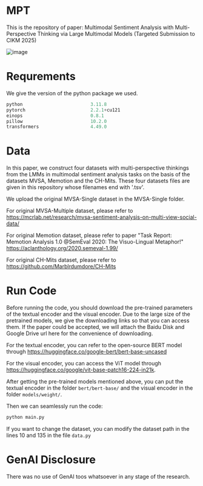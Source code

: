 # MPT
This is the repository of paper: Multimodal Sentiment Analysis with Multi-Perspective Thinking via Large Multimodal Models (Targeted Submission to CIKM 2025)

![image](https://github.com/user-attachments/assets/0fb7c4a2-0565-49d1-a01f-e91b6c0a62d3)

# Requrements
We give the version of the python package we used.
```python
python                         3.11.8
pytorch                        2.2.1+cu121
einops                         0.8.1
pillow                         10.2.0
transformers                   4.49.0
```

# Data
In this paper, we construct four datasets with multi-perspective thinkings from the LMMs in multimodal sentiment analysis tasks on the basis of the datasets MVSA, Memotion and the CH-Mits. These four datasets files are given in this repository whose filenames end with '.tsv'.

We upload the original MVSA-Single dataset in the MVSA-Single folder.

For original MVSA-Multiple dataset, please refer to https://mcrlab.net/research/mvsa-sentiment-analysis-on-multi-view-social-data/

For original Memotion dataset, please refer to paper "Task Report: Memotion Analysis 1.0 @SemEval 2020: The Visuo-Lingual Metaphor!" https://aclanthology.org/2020.semeval-1.99/

For original CH-Mits dataset, please refer to https://github.com/Marblrdumdore/CH-Mits

# Run Code
Before running the code, you should download the pre-trained parameters of the textual encoder and the visual encoder. Due to the large size of the pretrained models, we give the downloading links so that you can access them. If the paper could be accepted, we will attach the Baidu Disk and Google Drive url here for the convenience of downloading.

For the textual encoder, you can refer to the open-source BERT model through https://huggingface.co/google-bert/bert-base-uncased

For the visual encoder, you can access the ViT model through https://huggingface.co/google/vit-base-patch16-224-in21k.

After getting the pre-trained models mentioned above, you can put the textual encoder in the folder ```bert/bert-base/``` and the visual encoder in the folder ```models/weight/```.

Then we can seamlessly run the code:

```python
python main.py
```

If you want to change the dataset, you can modify the dataset path in the lines 10 and 135 in the file ```data.py```

# GenAI Disclosure
There was no use of GenAI toos whatsoever in any stage of the research.

